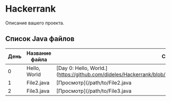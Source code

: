 # Hackerrank

Описание вашего проекта.

## Список Java файлов

| День | Название файла | Ссылка на файл |
| -- | -------------- | -------------- |
| 0  | Hello, World  | [Day 0: Hello, World.](https://github.com/dideles/Hackerrank/blob/main/Thirty_Days_of_Code/Day_0_Hello_World/Solution.java |
| 1  | File2.java     | [Просмотр](/path/to/File2.java |
| 2  | File3.java     | [Просмотр](/path/to/File3.java |